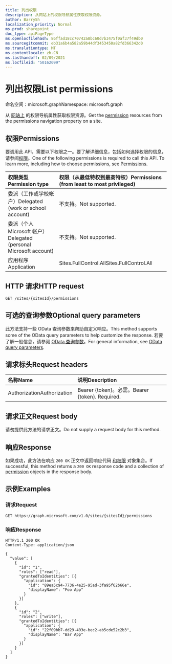 ```yaml
---
title: 列出权限
description: 从网站上的权限导航属性获取权限资源。
author: BarrySh
localization_priority: Normal
ms.prod: sharepoint
doc_type: apiPageType
ms.openlocfilehash: 86ffad18cc70742a8bc60d7b3475f0af37f49db0
ms.sourcegitcommit: eb31a6b4a582a59b44df3453450a82fd366342d0
ms.translationtype: MT
ms.contentlocale: zh-CN
ms.lasthandoff: 02/09/2021
ms.locfileid: "50162099"
---
```

# <a name="list-permissions"></a><span data-ttu-id="cdfdb-103">列出权限</span><span class="sxs-lookup"><span data-stu-id="cdfdb-103">List permissions</span></span>
<span data-ttu-id="cdfdb-104">命名空间：microsoft.graph</span><span class="sxs-lookup"><span data-stu-id="cdfdb-104">Namespace: microsoft.graph</span></span>

<span data-ttu-id="cdfdb-105">从 [网站上](../resources/permission.md) 的权限导航属性获取权限资源。</span><span class="sxs-lookup"><span data-stu-id="cdfdb-105">Get the [permission](../resources/permission.md) resources from the permissions navigation property on a site.</span></span>

## <a name="permissions"></a><span data-ttu-id="cdfdb-106">权限</span><span class="sxs-lookup"><span data-stu-id="cdfdb-106">Permissions</span></span>
<span data-ttu-id="cdfdb-p101">要调用此 API，需要以下权限之一。要了解详细信息，包括如何选择权限的信息，请参阅[权限](/graph/permissions-reference)。</span><span class="sxs-lookup"><span data-stu-id="cdfdb-p101">One of the following permissions is required to call this API. To learn more, including how to choose permissions, see [Permissions](/graph/permissions-reference).</span></span>

|<span data-ttu-id="cdfdb-109">权限类型</span><span class="sxs-lookup"><span data-stu-id="cdfdb-109">Permission type</span></span>                        | <span data-ttu-id="cdfdb-110">权限（从最低特权到最高特权）</span><span class="sxs-lookup"><span data-stu-id="cdfdb-110">Permissions (from least to most privileged)</span></span>
|:--------------------------------------|:-------------------------------------
|<span data-ttu-id="cdfdb-111">委派（工作或学校帐户）</span><span class="sxs-lookup"><span data-stu-id="cdfdb-111">Delegated (work or school account)</span></span>     | <span data-ttu-id="cdfdb-112">不支持。</span><span class="sxs-lookup"><span data-stu-id="cdfdb-112">Not supported.</span></span>
|<span data-ttu-id="cdfdb-113">委派（个人 Microsoft 帐户）</span><span class="sxs-lookup"><span data-stu-id="cdfdb-113">Delegated (personal Microsoft account)</span></span> | <span data-ttu-id="cdfdb-114">不支持。</span><span class="sxs-lookup"><span data-stu-id="cdfdb-114">Not supported.</span></span>
|<span data-ttu-id="cdfdb-115">应用程序</span><span class="sxs-lookup"><span data-stu-id="cdfdb-115">Application</span></span>                            | <span data-ttu-id="cdfdb-116">Sites.FullControl.All</span><span class="sxs-lookup"><span data-stu-id="cdfdb-116">Sites.FullControl.All</span></span>

## <a name="http-request"></a><span data-ttu-id="cdfdb-117">HTTP 请求</span><span class="sxs-lookup"><span data-stu-id="cdfdb-117">HTTP request</span></span>

<!-- {
  "blockType": "ignored"
}
-->
``` http
GET /sites/{sitesId}/permissions
```

## <a name="optional-query-parameters"></a><span data-ttu-id="cdfdb-118">可选的查询参数</span><span class="sxs-lookup"><span data-stu-id="cdfdb-118">Optional query parameters</span></span>
<span data-ttu-id="cdfdb-119">此方法支持一些 OData 查询参数来帮助自定义响应。</span><span class="sxs-lookup"><span data-stu-id="cdfdb-119">This method supports some of the OData query parameters to help customize the response.</span></span> <span data-ttu-id="cdfdb-120">若要了解一般信息，请参阅 [OData 查询参数](/graph/query-parameters)。</span><span class="sxs-lookup"><span data-stu-id="cdfdb-120">For general information, see [OData query parameters](/graph/query-parameters).</span></span>

## <a name="request-headers"></a><span data-ttu-id="cdfdb-121">请求标头</span><span class="sxs-lookup"><span data-stu-id="cdfdb-121">Request headers</span></span>
|<span data-ttu-id="cdfdb-122">名称</span><span class="sxs-lookup"><span data-stu-id="cdfdb-122">Name</span></span>|<span data-ttu-id="cdfdb-123">说明</span><span class="sxs-lookup"><span data-stu-id="cdfdb-123">Description</span></span>|
|:---|:---|
|<span data-ttu-id="cdfdb-124">Authorization</span><span class="sxs-lookup"><span data-stu-id="cdfdb-124">Authorization</span></span>|<span data-ttu-id="cdfdb-p103">Bearer {token}。必需。</span><span class="sxs-lookup"><span data-stu-id="cdfdb-p103">Bearer {token}. Required.</span></span>|

## <a name="request-body"></a><span data-ttu-id="cdfdb-127">请求正文</span><span class="sxs-lookup"><span data-stu-id="cdfdb-127">Request body</span></span>
<span data-ttu-id="cdfdb-128">请勿提供此方法的请求正文。</span><span class="sxs-lookup"><span data-stu-id="cdfdb-128">Do not supply a request body for this method.</span></span>

## <a name="response"></a><span data-ttu-id="cdfdb-129">响应</span><span class="sxs-lookup"><span data-stu-id="cdfdb-129">Response</span></span>

<span data-ttu-id="cdfdb-130">如果成功，此方法在响应 `200 OK` 正文中返回响应代码 [和权限](../resources/permission.md) 对象集合。</span><span class="sxs-lookup"><span data-stu-id="cdfdb-130">If successful, this method returns a `200 OK` response code and a collection of [permission](../resources/permission.md) objects in the response body.</span></span>

## <a name="examples"></a><span data-ttu-id="cdfdb-131">示例</span><span class="sxs-lookup"><span data-stu-id="cdfdb-131">Examples</span></span>

### <a name="request"></a><span data-ttu-id="cdfdb-132">请求</span><span class="sxs-lookup"><span data-stu-id="cdfdb-132">Request</span></span>
<!-- {
  "blockType": "request",
  "name": "list_permission"
}
-->
``` http
GET https://graph.microsoft.com/v1.0/sites/{sitesId}/permissions
```


### <a name="response"></a><span data-ttu-id="cdfdb-133">响应</span><span class="sxs-lookup"><span data-stu-id="cdfdb-133">Response</span></span>
<!-- {
  "blockType": "response",
  "truncated": true,
  "@odata.type": "Collection(microsoft.graph.permission)"
}
-->
``` http
HTTP/1.1 200 OK
Content-Type: application/json

{
  "value": [
    {
      "id": "1",
      "roles": ["read"],
      "grantedToIdentities": [{
        "application": {
          "id": "89ea5c94-7736-4e25-95ad-3fa95f62b66e",
          "displayName": "Foo App"
        }
      }]
    },
    {
      "id": "2",
      "roles": ["write"],
      "grantedToIdentities": [{
        "application": {
          "id": "22f09bb7-dd29-403e-bec2-ab5cde52c2b3",
          "displayName": "Bar App"
        }
      }]
    }
  ]
}
```

<!-- {
  "type": "#page.annotation",
  "section": "documentation",
  "tocPath": "Sites/Permissions/List site permission",
} -->
